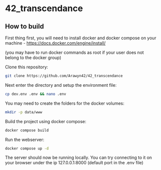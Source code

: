 # 42_transcendance

## How to build
First thing first, you will need to install docker and docker compose on your machine - https://docs.docker.com/engine/install/

(you may have to run docker commands as root if your user does not belong to the docker group)

Clone this repository:
```sh
git clone https://github.com/Arawyn42/42_transcendance
```
Next enter the directory and setup the environment file:
```sh
cp dev.env .env && nano .env
```
You may need to create the folders for the docker volumes:
```sh
mkdir -p data/www
```
Build the project using docker compose: 
```sh
docker compose build
```
Run the webserver:
```sh
docker compose up -d
```

The server should now be running locally. You can try connecting to it on your browser under the ip 127.0.0.1:8000 (default port in the .env file)